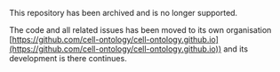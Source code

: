 This repository has been archived and is no longer supported.

The code and all related issues has been moved to its own organisation [https://github.com/cell-ontology/cell-ontology.github.io](https://github.com/cell-ontology/cell-ontology.github.io)) and its development is there continues.
